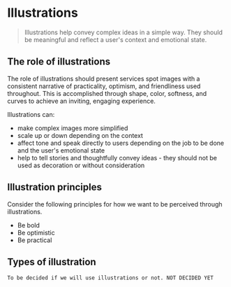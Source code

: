 # Illustrations

> Illustrations help convey complex ideas in a simple way. They should be meaningful and reflect a user's context and emotional state.

## The role of illustrations

The role of illustrations should present services spot images with a consistent narrative of practicality, optimism, and friendliness used throughout. This is accomplished through shape, color, softness, and curves to achieve an inviting, engaging experience.

Illustrations can:

* make complex images more simplified
* scale up or down depending on the context
* affect tone and speak directly to users depending on the job to be done and the user's emotional state
* help to tell stories and thoughtfully convey ideas - they should not be used as decoration or without consideration

## Illustration principles

Consider the following principles for how we want to be perceived through illustrations.

* Be bold
* Be optimistic
* Be practical

## Types of illustration

```text
To be decided if we will use illustrations or not. NOT DECIDED YET
```

